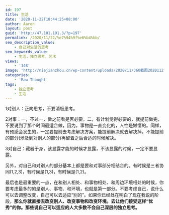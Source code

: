 ```yaml
---
id: 197
title: 生活
date: '2020-11-22T18:44:25+08:00'
author: Aaron
layout: post
guid: 'http://47.101.191.3/?p=197'
permalink: /2020/11/22/%e7%94%9f%e6%b4%bb/
seo_description_value:
    - 自己对生活的思考
seo_keywords_value:
    - 生活，独立思考，艺术
views:
    - '148'
image: 'http://niejianzhou.cn/wp-content/uploads/2020/11/360截图20201122130212441.jpg'
categories:
    - 'Raw Thought'
tags:
    - 独立思考
    - 生活
---
```


1对别人：正向思考，不要消极思考。

2对事：一，不过一，做之前看是否必要。二，有计划觉得必要的，就提前做完，不要说到了那个时间最适合做，因为，事物是一直变化的，人性是懒惰的。同样，有预感会发生的，一定要提前去考虑解决方案，能提前解决就去解决掉，不能提前的部分(涉及到对别人的部分)再留着之后合适的时候解决。

3对自己：藏器于身，该显露才能的时候才显露，不该显露的时候，一定不要显露。

另外，对自己和对别人的部分基本上都是要和对事部分相结合的。有时候是三者协同(1,2,3)，有时候是(1,3)，有时候是(1,2)。

最后也是最重要的一点，在和别人相处、和事物相处、和周边环境相处的时候，你要考虑最多的的是别人、事物、和环境，也就是第一部分。不要考虑自己，说什么可以去调整改变，自己可以去适应“别的”。如果你已经处在明白了现在我说的阶段，**那么你就直接去改变别人、改变事物和改变环境。去让他们接受这样“优秀”的你。那些说自己可以适应的人大多数不会自己深层的独立思考。**